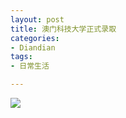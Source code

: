 ```yaml
---
layout: post
title: 澳门科技大学正式录取
categories:
- Diandian
tags:
- 日常生活

---
```

<img src="http://m2.img.srcdd.com/farm4/d/2012/0627/10/ED319DDC5BA44D4956CF22B38FB9F1E4_B500_900_500_379.PNG" />